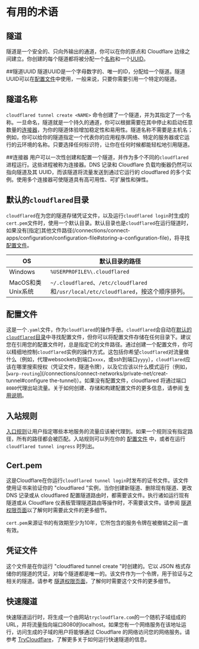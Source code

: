 # 有用的术语

## 隧道
隧道是一个安全的、只向外输出的通道，你可以在你的原点和 Cloudflare 边缘之间建立。你创建的每个隧道都将被分配一个[名称](#tunnel-name)和一个[UUID](#tunnel-uuid)。

##隧道UUID
隧道UUID是一个字母数字的、唯一的ID，分配给一个隧道。隧道UUID可以在[配置文件](#configuration-file)中使用，一般来说，只要你需要引用一个特定的隧道。

## 隧道名称
`cloudflared tunnel create <NAME>` 命令创建了一个隧道，并为其指定了一个名称。一旦命名，隧道就是一个持久的通道，你可以根据需要在其中停止和启动任意数量的[连接器](#connector)，为你的隧道体验增加稳定性和易用性。隧道名称不需要是主机名；例如，你可以给你的隧道指定一个代表你的应用程序/网络、特定的服务器或它运行的云环境的名称。只要选择任何标识符，让你在任何时候都能轻松地引用隧道。

##连接器
用户可以一次性创建和配置一个隧道，并作为多个不同的`cloudflared`进程运行。这些进程被称为连接器。DNS 记录和 Cloudflare 负载均衡器仍然可以指向隧道及其 UUID，而该隧道将流量发送到通过它运行的 cloudflared 的多个实例。使用多个连接器可使隧道具有高可用性、可扩展性和弹性。

## 默认的`cloudflared`目录
`cloudflared`在为您的隧道存储凭证文件，以及运行`cloudflared login`时生成的`cert.pem`文件时，使用一个默认目录。默认目录也是`cloudflared`在运行隧道时，如果没有[指定]其他文件路径(/connections/connect-apps/configuration/configuration-file#storing-a-configuration-file)，将寻找[配置文件](#configuration-file)。

| OS | 默认目录的路径 |
| -- | ---- |
| Windows | `%USERPROFILE%\.cloudflared` |
| MacOS和类Unix系统 | `~/.cloudflared`、`/etc/cloudflared`和`/usr/local/etc/cloudflared`，按这个顺序排列。|

## 配置文件
这是一个`.yaml`文件，作为`cloudflared`的操作手册。`cloudflared`会自动在[默认的`cloudflared`目录](/connections/connect-apps/install-and-setup/tunnel-useful-terms#default-cloudflared-directory)中寻找配置文件，但你可以将配置文件存储在任何目录下。建议您在引用您的配置文件时，总是指定它的文件路径。通过创建一个配置文件，你可以精细地控制`cloudflared`实例的操作方式。这包括你希望`cloudflared`对流量做什么（例如，代理websockets到端口`xxxx`，或ssh到端口`yyyy`），`cloudflared`应该在哪里搜索授权（凭证文件，隧道令牌），以及它应该以什么模式运行（例如，[`warp-routing`](/connections/connect-networks/private-net/creat-tunnel#configure the-tunnel)）。如果没有配置文件，cloudflared 将通过端口 `8080`代理出站流量。关于如何创建、存储和构建配置文件的更多信息，请参阅 [专用说明](/connections/connect-apps/configuration/configuration-file)。

## 入站规则
[入口规则](https://developers.cloudflare.com/cloudflare-one/connections/connect-apps/configuration/configuration-file/ingress)让用户指定哪些本地服务的流量应该被代理到。如果一个规则没有指定路径，所有的路径都会被匹配。入站规则可以列在你的 [配置文件](#configuration-file) 中，或者在运行 `cloudflared tunnel ingress` 时列出。

## Cert.pem
这是Cloudflare在你运行`cloudflared tunnel login`时发布的证书文件。该文件使用证书来验证你的 "cloudflared "实例，当你创建新隧道、删除现有隧道、更改 DNS 记录或从 cloudflared 配置隧道路由时，都需要该文件。执行诸如运行现有隧道或从 Cloudflare 仪表板管理隧道路由等操作时，不需要该文件。请参阅 [隧道权限页面](/connections/connect-apps/install-and-setup/tunnel-permissions)以了解何时需要此文件的更多细节。

`cert.pem`来源证书的有效期至少为10年，它所包含的服务令牌在被撤销之前一直有效。

## 凭证文件
这个文件是在你运行 "cloudflared tunnel create <NAME>"时创建的。它以 JSON 格式存储你的隧道的凭证，对每个隧道都是唯一的。该文件作为一个令牌，用于验证与之相关的隧道。请参考 [隧道权限页面](/connections/connect-apps/install-and-setup/tunnel-permissions)，了解何时需要这个文件的更多细节。

## 快速隧道
快速隧道运行时，将生成一个由网站`trycloudflare.com`的一个随机子域组成的URL，并将流量指向端口8080的localhost。如果您有一个网络服务在该地址运行，访问生成的子域的用户将能够通过 Cloudflare 的网络访问您的网络服务。请参考 [TryCloudflare](/connections/connect-apps/run-tunnel/trycloudflare)，了解更多关于如何运行快速隧道的信息。